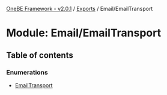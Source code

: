 [OneBE Framework - v2.0.1](../README.md) / [Exports](../modules.md) / Email/EmailTransport

# Module: Email/EmailTransport

## Table of contents

### Enumerations

- [EmailTransport](../enums/Email_EmailTransport.EmailTransport.md)
